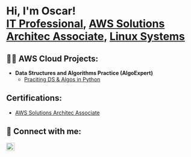 <h1>Hi, I'm Oscar! <br/><a href="https://github.com/OscarSLopez09">IT Professional</a>, <a href="https://www.linkedin.com//in/oscar-s-lopez-3b568b189/">AWS Solutions Architec Associate</a>, <a href="https://www.linkedin.com//in/oscar-s-lopez-3b568b189/">Linux Systems</a></h1>

<h2>👨‍💻 AWS Cloud Projects:</h2>

- <b>Data Structures and Algorithms Practice (AlgoExpert)</b>
  - [Praciting DS & Algos in Python](https://github.com/joshmadakor1/Algorithms-Practice)

<h2>Certifications:</h2>

- [AWS Solutions Architec Associate](https://www.youtube.com/watch?v=a83ASGn_V_s)


<h2> 🤳 Connect with me:</h2>



[<img align="left" alt="JoshMadakor | LinkedIn" width="22px" src="https://cdn.jsdelivr.net/npm/simple-icons@v3/icons/linkedin.svg" />][linkedin]





[linkedin]: https://www.linkedin.com//in/oscar-s-lopez-3b568b189/

<!--
**OscarSLopez09** is a ✨ _special_ ✨ repository because its `README.md` (this file) appears on your GitHub profile.

Here are some ideas to get you started:

- 🔭 I’m currently working on ...
- 🌱 I’m currently learning ...
- 👯 I’m looking to collaborate on ...
- 🤔 I’m looking for help with ...
- 💬 Ask me about ...
- 📫 How to reach me: ...
- 😄 Pronouns: ...
- ⚡ Fun fact: ...
-->

